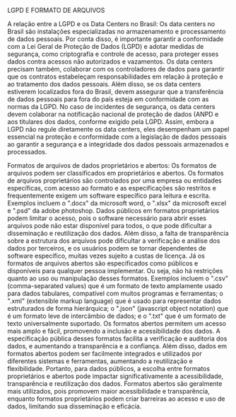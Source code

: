 LGPD E FORMATO DE ARQUIVOS

A relação entre a LGPD e os Data Centers no Brasil:
Os data centers no Brasil são instalações especializadas no armazenamento e processamento de dados pessoais. Por conta disso, é importante garantir a conformidade com a Lei Geral de Proteção de Dados (LGPD) e adotar medidas de segurança, como criptografia e controle de acesso, para proteger esses dados contra acessos não autorizados e vazamentos. Os data centers precisam também, colaborar com os controladores de dados para garantir que os contratos estabeleçam responsabilidades em relação à proteção e ao tratamento dos dados pessoais. Além disso, se os data centers estiverem localizados fora do Brasil, devem assegurar que a transferência de dados pessoais para fora do país esteja em conformidade com as normas da LGPD. No caso de incidentes de segurança, os data centers devem colaborar na notificação nacional de proteção de dados (ANPD e aos titulares dos dados, conforme exigido pela LGPD. Assim, embora a LGPD não regule diretamente os data centers, eles desempenham um papel essencial na proteção e conformidade com a legislação de dados pessoais ao garantir a segurança e a integridade dos dados pessoais armazenados e processados.

Formatos de arquivos de dados proprietários e abertos:
Os formatos de arquivos podem ser classificados em proprietários e abertos. Os formatos de arquivos proprietários são controlados por uma empresa ou entidades específicas, com acesso ao formato e as especificações são restritos e frequentemente exigem um software específico para leitura e escrita. Exemplos incluem o ".docx" da microsoft word, o ".xlsx" da microsoft excel e ".psd" da adobe photoshop. Dados públicos em formatos proprietários podem limitar o acesso, pois o software necessário para abrir esses arquivos pode não estar disponível para todos, o que pode dificultar a disseminação e reutilização dos dados. Além disso, a falta de transparência sobre a estrutura dos arquivos pode dificultar a verificação e análise dos dados por terceiros, e os usuários podem se tornar dependentes de software específico, muitas vezes sujeito a custas de licença. Já os formatos de arquivos abertos são especificados como públicos e disponíveis para qualquer pessoa implementar. Ou seja, não há restrições quanto ao uso ou manipulação desses formatos. Exemplos incluem o ".csv" (comma-separated values) que é um formato de texto amplamente usado para dados tabulares, compatível com muitos programas e ferramentas; o ".xml" (extensible markup language) que é usado para representar dados estruturados de forma hierárquica; o ".json" (javascript object notation) que é um formato leve de intercâmbio de dados; e o ".txt" que é um formato de texto universalmente suportado. Os formatos abertos permitem um acesso mais amplo e fácil, promovendo a inclusão e acessibilidade dos dados. A especificação pública desses formatos facilita a verificação e auditoria dos dados, e aumentando a transparência e a confiança. Além disso, dados em formatos abertos podem ser facilmente integrados e utilizados por diferentes sistemas e ferramentas, aumentando a reutilização e flexibilidade. Portanto, para dados públicos, a escolha entre formatos proprietários e abertos pode impactar significativamente a acessibilidade, transparência e reutilização dos dados. Formatos abertos são geralmente mais utilizados, pois promovem maior acessibilidade e transparência, enquanto formatos proprietários podem criar barreiras ao acesso e uso de dados, limitando sua disseminação e eficácia.
